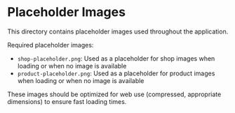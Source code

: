 # Placeholder Images

This directory contains placeholder images used throughout the application.

Required placeholder images:
- `shop-placeholder.png`: Used as a placeholder for shop images when loading or when no image is available
- `product-placeholder.png`: Used as a placeholder for product images when loading or when no image is available

These images should be optimized for web use (compressed, appropriate dimensions) to ensure fast loading times.